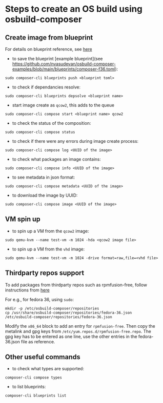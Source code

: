 # Steps to create an OS build using osbuild-composer

## Create image from blueprint

For details on blueprint reference, see [here](https://www.osbuild.org/guides/blueprint-reference/blueprint-reference.html)

- to save the blueprint [example blueprint](see https://github.com/nvasudevan/osbuild-composer-examples/blob/main/blueprints/composer-f36.toml):
```
sudo composer-cli blueprints push <blueprint toml>
```

- to check if dependancies resolve:
```
sudo composer-cli blueprints depsolve <blueprint name>
```

- start image create as `qcow2`, this adds to the queue
```
sudo composer-cli compose start <blueprint name> qcow2
```

- to check the status of the composition:
```
sudo composer-cli compose status
```

- to check if there were any errors during image create process:
```
sudo composer-cli compose log <UUID of the image>
```

- to check what packages an image contains:
```
sudo composer-cli compose info <UUID of the image>
```

- to see metadata in json format:
```
sudo composer-cli compose metadata <UUID of the image>
```

- to download the image by UUID:
```
sudo composer-cli compose image <UUID of the image>
```

## VM spin up

- to spin up a VM from the `qcow2` image:
```
sudo qemu-kvm --name test-vm -m 1024 -hda <qcow2 image file>
```

- to spin up a VM from the `vhd` image:
```
sudo qemu-kvm --name test-vm -m 1024 -drive format=raw,file=<vhd file>
```

## Thirdparty repos support

To add packages from thirdparty repos such as rpmfusion-free, follow 
instructions from [here](https://access.redhat.com/documentation/en-us/red_hat_enterprise_linux/8/html-single/composing_a_customized_rhel_system_image/index#image-builder-default-system-repositories_managing-repositories)

For e.g., for fedora 36, using `sudo`:
```
mkdir -p /etc/osbuild-composer/repositories
cp /usr/share/osbuild-composer/repositories/fedora-36.json /etc/osbuild-composer/repositories/fedora-36.json
```
Modify the `x86_64` block to add an entry for `rpmfusion-free`.
Then copy the metalink and gpg keys from `/etc/yum.repos.d/rpmfusion-free.repo`.
The gpg key has to be entered as one line, use the other entries in the 
fedora-36.json file as reference.

## Other useful commands

- to check what types are supported:
```
composer-cli compose types
```

- to list blueprints:
```
composer-cli blueprints list
```

